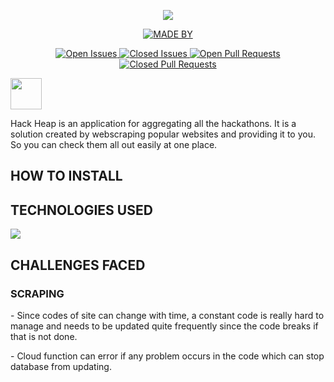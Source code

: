 <p align="center">
  <a href="https://github.com/Infinil/Hack-Heap">
    <img src="https://i.imgur.com/6fRzGCt.jpgt" > 
  </a>
</p>

<p align="center">
  <a href="https://github.com/Infinil/Hack-Heap">
    <img src ="https://img.shields.io/badge/Made%20By-DumbDuo-red" alt = "MADE BY">

<p align="center">
  <a href="https://github.com/Infinil/Hack-Heap">
    <img src ="https://img.shields.io/github/issues-raw/Infinil/Hack-Heap" alt = "Open Issues">
    <img src ="https://img.shields.io/github/issues-closed-raw/Infinil/Hack-Heap" alt = "Closed Issues">
    <img src ="https://img.shields.io/github/issues-pr-raw/Infinil/Hack-Heap" alt = "Open Pull Requests">
    <img src ="https://img.shields.io/github/issues-pr-closed/Infinil/Hack-Heap" alt = "Closed Pull Requests">
  </a>
 </p>
    
<p align="left">
  <a href="https://github.com/Infinil/Hack-Heap">
    <img src="https://i.imgur.com/N1YYsWj.png" height="50"> 
  </a>
</p>

Hack Heap is an application for aggregating all the hackathons. It is a solution created by webscraping popular websites and providing it to you. So you can check them all out easily at one place.

## HOW TO INSTALL
    
    
## TECHNOLOGIES USED
  <p align="left">
  <a href="https://github.com/Infinil/Hack-Heap">
    <img src="https://i.imgur.com/v7F34Yn.jpg"> 
  </a>
</p>

## CHALLENGES FACED

### SCRAPING
<p> - Since codes of site can change with time, a constant code is really hard to manage and needs to be updated quite frequently since the code breaks if that is not done. </p>
    <p>    - Cloud function can error if any problem occurs in the code which can stop database from updating. </p>

